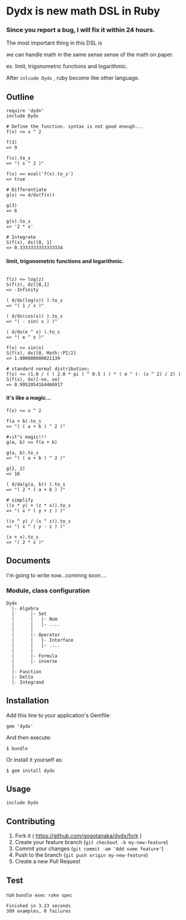 # Dydx is new math DSL in Ruby

### Since you report a bug, I will fix it within 24 hours.

The most important thing in this DSL is

we can handle math in the same sense sense of the math on paper.

ex. limit, trigonometric functions and logarithmic.


After `inlcude Dydx` , ruby become like other language.

## Outline
```ruby:
require 'dydx'
include Dydx

# Define the function. syntax is not good enough...
f(x) <= x ^ 2

f(3)
=> 9

f(x).to_s
=> "( x ^ 2 )"

f(x) == eval('f(x).to_s')
=> true

# Differentiate
g(x) <= d/dx(f(x))

g(3)
=> 6

g(x).to_s
=> '2 * x'

# Integrate
S(f(x), dx)[0, 1]
=> 0.3333333333333334
```


#### limit, trigonometric functions and logarithmic.
```ruby:

f(z) <= log(z)
S(f(z), dz)[0,1]
=> -Infinity

( d/dx(log(x)) ).to_s
=> "( 1 / x )"

( d/dx(cos(x)) ).to_s
=> "( - sin( x ) )"

( d/dx(e ^ x) ).to_s
=> "( e ^ x )"

f(x) <= sin(x)
S(f(x), dx)[0, Math::PI/2]
=> 1.000000000021139

# standard normal distribution;
f(x) <= (1.0 / ( ( 2.0 * pi ) ^ 0.5 ) ) * ( e ^ (- (x ^ 2) / 2) )
S(f(x), dx)[-oo, oo]
=> 0.9952054164466917
```

#### it's like a magic...

```ruby:
f(x) <= x ^ 2

f(a + b).to_s
=> "( ( a + b ) ^ 2 )"

#↓it"s magic!!!
g(a, b) <= f(a + b)

g(a, b).to_s
=> "( ( a + b ) ^ 2 )"

g(2, 2)
=> 16

( d/da(g(a, b)) ).to_s
=> "( 2 * ( a + b ) )"

# simplify
((x * y) + (z * x)).to_s
=> "( x * ( y + z ) )"

((x ^ y) / (x ^ z)).to_s
=> "( x ^ ( y - z ) )"

(x + x).to_s
=> "( 2 * x )"
```


## Documents
I'm going to write now...cominng soon....

### Module, class configuration

```
Dydx
  |- Algebra
  |      |- Set
  |      |   |- Num
  |      |   |- ....
  |      |
  |      |- Operator
  |      |   |- Interface
  |      |   |- ....
  |      |
  |      |- Formula
  |      |- inverse
  |
  |- Function
  |- Delta
  |- Integrand
```

## Installation

Add this line to your application's Gemfile:

    gem 'dydx'

And then execute:

    $ bundle

Or install it yourself as:

    $ gem install dydx

## Usage

    include Dydx

## Contributing

1. Fork it ( https://github.com/gogotanaka/dydx/fork )
2. Create your feature branch (`git checkout -b my-new-feature`)
3. Commit your changes (`git commit -am 'Add some feature'`)
4. Push to the branch (`git push origin my-new-feature`)
5. Create a new Pull Request

## Test

run `bundle exec rake spec`

```
Finished in 3.23 seconds
309 examples, 0 failures
```
